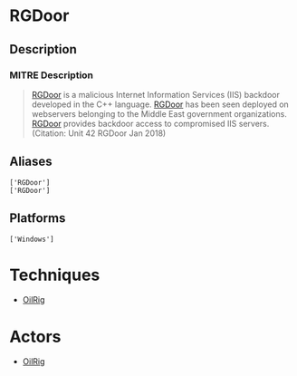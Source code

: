 
# RGDoor

## Description

### MITRE Description

> [RGDoor](https://attack.mitre.org/software/S0258) is a malicious Internet Information Services (IIS) backdoor developed in the C++ language. [RGDoor](https://attack.mitre.org/software/S0258) has been seen deployed on webservers belonging to the Middle East government organizations. [RGDoor](https://attack.mitre.org/software/S0258) provides backdoor access to compromised IIS servers. (Citation: Unit 42 RGDoor Jan 2018)

## Aliases

```
['RGDoor']
['RGDoor']
```

## Platforms

```
['Windows']
```

# Techniques


* [OilRig](../techniques/OilRig.md)


# Actors


* [OilRig](../actors/OilRig.md)

